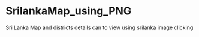 # SrilankaMap_using_PNG
Sri Lanka Map and districts details can to view using srilanka image clicking

